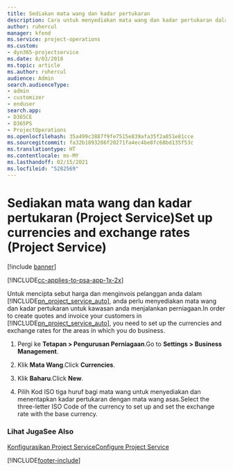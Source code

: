 ```yaml
---
title: Sediakan mata wang dan kadar pertukaran
description: Cara untuk menyediakan mata wang dan kadar pertukaran dalam Project Service
author: ruhercul
manager: kfend
ms.service: project-operations
ms.custom:
- dyn365-projectservice
ms.date: 8/03/2018
ms.topic: article
ms.author: ruhercul
audience: Admin
search.audienceType:
- admin
- customizer
- enduser
search.app:
- D365CE
- D365PS
- ProjectOperations
ms.openlocfilehash: 35a499c3887f9fe7515e839afa35f2a851e81cce
ms.sourcegitcommit: fa32b1893286f20271fa4ec4be8fc68bd135f53c
ms.translationtype: HT
ms.contentlocale: ms-MY
ms.lasthandoff: 02/15/2021
ms.locfileid: "5282569"
---
```

# <a name="set-up-currencies-and-exchange-rates-project-service"></a><span data-ttu-id="991cf-103">Sediakan mata wang dan kadar pertukaran (Project Service)</span><span class="sxs-lookup"><span data-stu-id="991cf-103">Set up currencies and exchange rates (Project Service)</span></span>

[!include [banner](../includes/psa-now-project-operations.md)]

[!INCLUDE[cc-applies-to-psa-app-1x-2x](../includes/cc-applies-to-psa-app-1x-2x.md)]

<span data-ttu-id="991cf-104">Untuk mencipta sebut harga dan menginvois pelanggan anda dalam [!INCLUDE[pn_project_service_auto](../includes/pn-project-service-auto.md)], anda perlu menyediakan mata wang dan kadar pertukaran untuk kawasan anda menjalankan perniagaan.</span><span class="sxs-lookup"><span data-stu-id="991cf-104">In order to create quotes and invoice your customers in [!INCLUDE[pn_project_service_auto](../includes/pn-project-service-auto.md)], you need to set up the currencies and exchange rates for the areas in which you do business.</span></span>  
  
1.  <span data-ttu-id="991cf-105">Pergi ke **Tetapan > Pengurusan Perniagaan**.</span><span class="sxs-lookup"><span data-stu-id="991cf-105">Go to **Settings > Business Management**.</span></span>  
  
2.  <span data-ttu-id="991cf-106">Klik **Mata Wang**.</span><span class="sxs-lookup"><span data-stu-id="991cf-106">Click **Currencies**.</span></span>  
  
3.  <span data-ttu-id="991cf-107">Klik **Baharu**.</span><span class="sxs-lookup"><span data-stu-id="991cf-107">Click **New**.</span></span>  
  
4.  <span data-ttu-id="991cf-108">Pilih Kod ISO tiga huruf bagi mata wang untuk menyediakan dan menentapkan kadar pertukaran dengan mata wang asas.</span><span class="sxs-lookup"><span data-stu-id="991cf-108">Select the three-letter ISO Code of the currency to set up and set the exchange rate with the base currency.</span></span>  
  
### <a name="see-also"></a><span data-ttu-id="991cf-109">Lihat Juga</span><span class="sxs-lookup"><span data-stu-id="991cf-109">See Also</span></span>  
 [<span data-ttu-id="991cf-110">Konfigurasikan Project Service</span><span class="sxs-lookup"><span data-stu-id="991cf-110">Configure Project Service</span></span>](../psa/configure.md)


[!INCLUDE[footer-include](../includes/footer-banner.md)]